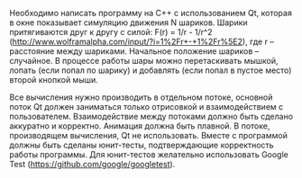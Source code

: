 Необходимо написать программу на C++ с использованием Qt, которая в окне показывает симуляцию движения N шариков. Шарики притягиваются друг к другу с силой:
F(r) = 1/r - 1/r^2 (http://www.wolframalpha.com/input/?i=1%2Fr+-+1%2Fr%5E2),
где r – расстояние между шариками. Начальное положение шариков – случайное. В процессе работы шары можно перетаскивать мышкой, лопать (если попал по шарику) и добавлять (если попал в пустое место) второй кнопкой мыши.

Все вычисления нужно производить в отдельном потоке, основной поток Qt должен заниматься только отрисовкой и взаимодействием с пользователем. Взаимодействие между потоками должно быть сделано аккуратно и корректно. Анимация должна быть плавной. В потоке, производящем вычисления, Qt не использовать. Вместе с программой должны быть сделаны юнит-тесты, подтверждающие корректность работы программы. Для юнит-тестов желательно использовать Google Test (https://github.com/google/googletest).
